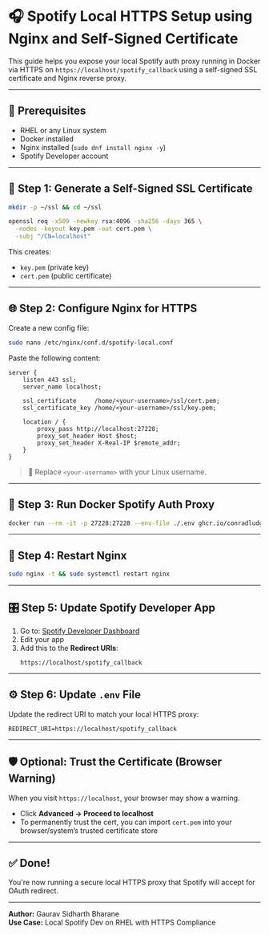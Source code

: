 
# 🎧 Spotify Local HTTPS Setup using Nginx and Self-Signed Certificate

This guide helps you expose your local Spotify auth proxy running in Docker via HTTPS on `https://localhost/spotify_callback` using a self-signed SSL certificate and Nginx reverse proxy.

---

## 🚀 Prerequisites

- RHEL or any Linux system
- Docker installed
- Nginx installed (`sudo dnf install nginx -y`)
- Spotify Developer account

---

## 🔐 Step 1: Generate a Self-Signed SSL Certificate

```bash
mkdir -p ~/ssl && cd ~/ssl

openssl req -x509 -newkey rsa:4096 -sha256 -days 365 \
  -nodes -keyout key.pem -out cert.pem \
  -subj "/CN=localhost"
```

This creates:

- `key.pem` (private key)
- `cert.pem` (public certificate)

---

## 🌐 Step 2: Configure Nginx for HTTPS

Create a new config file:

```bash
sudo nano /etc/nginx/conf.d/spotify-local.conf
```

Paste the following content:

```nginx
server {
    listen 443 ssl;
    server_name localhost;

    ssl_certificate     /home/<your-username>/ssl/cert.pem;
    ssl_certificate_key /home/<your-username>/ssl/key.pem;

    location / {
        proxy_pass http://localhost:27228;
        proxy_set_header Host $host;
        proxy_set_header X-Real-IP $remote_addr;
    }
}
```

> 🔁 Replace `<your-username>` with your Linux username.

---

## 🐳 Step 3: Run Docker Spotify Auth Proxy

```bash
docker run --rm -it -p 27228:27228 --env-file ./.env ghcr.io/conradludgate/spotify-auth-proxy
```

---

## 🔁 Step 4: Restart Nginx

```bash
sudo nginx -t && sudo systemctl restart nginx
```

---

## 🎛️ Step 5: Update Spotify Developer App

1. Go to: [Spotify Developer Dashboard](https://developer.spotify.com/dashboard)
2. Edit your app
3. Add this to the **Redirect URIs**:
   ```
   https://localhost/spotify_callback
   ```

---

## ⚙️ Step 6: Update `.env` File

Update the redirect URI to match your local HTTPS proxy:

```env
REDIRECT_URI=https://localhost/spotify_callback
```

---

## 🛡️ Optional: Trust the Certificate (Browser Warning)

When you visit `https://localhost`, your browser may show a warning.

- Click **Advanced → Proceed to localhost**
- To permanently trust the cert, you can import `cert.pem` into your browser/system’s trusted certificate store

---

## ✅ Done!

You're now running a secure local HTTPS proxy that Spotify will accept for OAuth redirect.

---
**Author:** Gaurav Sidharth Bharane  
**Use Case:** Local Spotify Dev on RHEL with HTTPS Compliance
